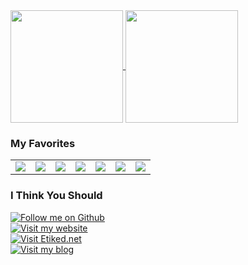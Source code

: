 <a href="https://github.com/emredv">
  <img align="center" height="180" src="https://github-readme-stats.vercel.app/api?username=emredv&show_icons=true&theme=compact" />
</a>    
<a href="https://github.com/emredv">
  <img align="center" height="180" src="https://github-readme-stats.vercel.app/api/top-langs/?username=emredv&layout=compact&theme=compact" />
</a>

<h3 align="left">My Favorites</h3>
<table>
  <tbody>
   <tr>
    <td><img src="https://img.shields.io/static/v1.svg?label=200%&message=HTML&color=white" /></td>
    <td><img src="https://img.shields.io/static/v1.svg?label=0.5%&message=PHP&color=blue" /></td>
    <td><img src="https://img.shields.io/static/v1.svg?label=0.4%&message=Javascript&color=yellow" /></td>
    <td><img src="https://img.shields.io/static/v1.svg?label=0.3%&message=Swift&color=orange" /></td>
    <td><img src="https://img.shields.io/static/v1.svg?label=0.2%&message=Java&color=red" /></td>
    <td><img src="https://img.shields.io/static/v1.svg?label=0.1%&message=CSharp&color=gray" /></td>
    <td><img src="https://img.shields.io/static/v1.svg?label=-99%&message=.NET&color=purple" /></td>
  </tr>
 </tbody>
</table>

<h3 align="left">I Think You Should</h3>
<a href="https://github.com/emredv">
  <img alt="Follow me on Github" src="https://img.shields.io/static/v1.svg?label=follow&message=github&color=white&labelColor=blue&style=for-the-badge">
</a>
<br />
<a href="https://emre.red/">
  <img alt="Visit my website" src="https://img.shields.io/static/v1.svg?label=visit&message=emre.red&color=white&style=for-the-badge&labelColor=red">
</a>
<br />
<a href="https://etiked.net/">
  <img alt="Visit Etiked.net" src="https://img.shields.io/static/v1.svg?label=visit&message=etiked.net&color=white&style=for-the-badge&labelColor=red">
</a>
<br />
<a href="https://kisacasi.net/">
  <img alt="Visit my blog" src="https://img.shields.io/static/v1.svg?label=visit&message=kisacasi.net&color=white&style=for-the-badge&labelColor=red">
</a>
